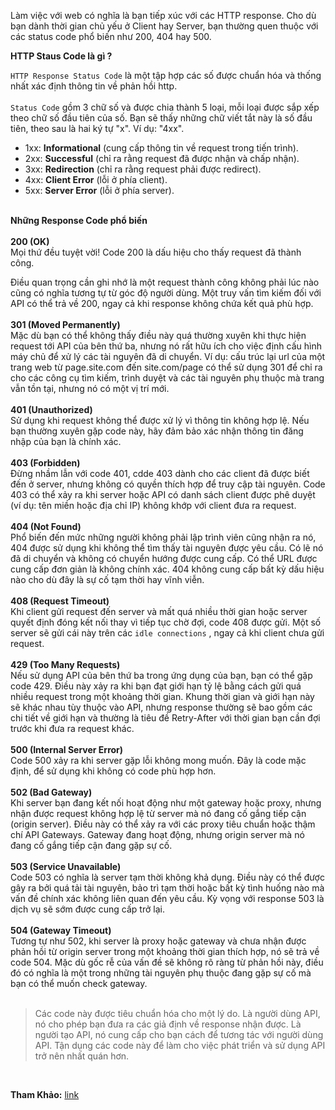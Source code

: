 Làm việc với web có nghĩa là bạn tiếp xúc với các HTTP response. Cho dù bạn dành thời gian chủ yếu ở Client hay Server, bạn thường quen thuộc với các status code phổ biến như 200, 404 hay 500.<br>

**HTTP Staus Code là gì ?**

`HTTP Response Status Code` là một tập hợp các số được chuẩn hóa và thống nhất xác định thông tin về phản hồi http. <br><br>
`Status Code` gồm 3 chữ số và được chia thành 5 loại, mỗi loại được sắp xếp theo chữ số đầu tiên của số. Bạn sẽ thấy những chữ viết tắt này là số đầu tiên, theo sau là hai ký tự "x". Ví dụ: "4xx".<br>
* 1xx: **Informational** (cung cấp thông tin về request trong tiến trình).
* 2xx: **Successful**  (chỉ ra rằng request đã được nhận và chấp nhận).
* 3xx: **Redirection**  (chỉ ra rằng request phải được redirect).
* 4xx: **Client Error** (lỗi ở phía client).
* 5xx: **Server Error** (lỗi ở phía server).
<br><br>

**Những Response Code phổ biến**<br><br>
**200 (OK)**<br>
Mọi thứ đều tuyệt vời! Code 200 là dấu hiệu cho thấy request đã thành công.

Điều quan trọng cần ghi nhớ là một request thành công không phải lúc nào cũng có nghĩa tương tự từ góc độ người dùng. Một truy vấn tìm kiếm đối với API có thể trả về 200, ngay cả khi response không chứa kết quả phù hợp.
<br><br>
**301 (Moved Permanently)**<br>
Mặc dù bạn có thể không thấy điều này quá thường xuyên khi thực hiện request tới API của bên thứ ba, nhưng nó rất hữu ích cho việc định cấu hình máy chủ để xử lý các tài nguyên đã di chuyển. Ví dụ: cấu trúc lại url của một trang web từ page.site.com đến site.com/page có thể sử dụng 301 để chỉ ra cho các công cụ tìm kiếm, trình duyệt và các tài nguyên phụ thuộc mà trang vẫn tồn tại, nhưng nó có một vị trí mới.
<br><br>
**401 (Unauthorized)**<br>
Sử dụng khi request không thể được xử lý vì thông tin không hợp lệ. Nếu bạn thường xuyên gặp code này, hãy đảm bảo xác nhận thông tin đăng nhập của bạn là chính xác.
<br><br>
**403 (Forbidden)**<br>
Đừng nhầm lẫn với code 401, cdde 403 dành cho các client đã được biết đến ở server, nhưng không có quyền thích hợp để truy cập tài nguyên. Code 403 có thể xảy ra khi server hoặc API có danh sách client được phê duyệt (ví dụ: tên miền hoặc địa chỉ IP) không khớp với client đưa ra request.
<br><br>
**404 (Not Found)**<br>
Phổ biến đến mức những người không phải lập trình viên cũng nhận ra nó, 404 được sử dụng khi không thể tìm thấy tài nguyên được yêu cầu. Có lẽ nó đã di chuyển và không có chuyển hướng được cung cấp. Có thể URL được cung cấp đơn giản là không chính xác. 404 không cung cấp bất kỳ dấu hiệu nào cho dù đây là sự cố tạm thời hay vĩnh viễn.
<br><br>
**408 (Request Timeout)**<br>
Khi client gửi request đến server và mất quá nhiều thời gian hoặc server quyết định đóng kết nối thay vì tiếp tục chờ đợi, code 408 được gửi. Một số server sẽ gửi cái này trên các  `idle connections` , ngay cả khi client chưa gửi request.
<br><br>
**429 (Too Many Requests)**<br>
Nếu sử dụng API của bên thứ ba trong ứng dụng của bạn, bạn có thể gặp code 429. Điều này xảy ra khi bạn đạt giới hạn tỷ lệ bằng cách gửi quá nhiều request trong một khoảng thời gian. Khung thời gian và giới hạn này sẽ khác nhau tùy thuộc vào API, nhưng response thường sẽ bao gồm các chi tiết về giới hạn và thường là tiêu đề Retry-After với thời gian bạn cần đợi trước khi đưa ra request khác.
<br><br>
**500 (Internal Server Error)**<br>
Code 500 xảy ra khi server gặp lỗi không mong muốn. Đây là code mặc định, để sử dụng khi không có code phù hợp hơn.
<br><br>
**502 (Bad Gateway)**<br>
Khi server bạn đang kết nối hoạt động như một gateway hoặc proxy, nhưng nhận được request không hợp lệ từ server mà nó đang cố gắng tiếp cận (origin server). Điều này có thể xảy ra với các proxy tiêu chuẩn hoặc thậm chí API Gateways. Gateway đang hoạt động, nhưng origin server mà nó đang cố gắng tiếp cận đang gặp sự cố.
<br><br>
**503 (Service Unavailable)**<br>
Code 503 có nghĩa là server tạm thời không khả dụng. Điều này có thể được gây ra bởi quá tải tài nguyên, bảo trì tạm thời hoặc bất kỳ tình huống nào mà vấn đề chính xác không liên quan đến yêu cầu. Kỳ vọng với response 503 là dịch vụ sẽ sớm được cung cấp trở lại.
<br><br>
**504 (Gateway Timeout)**<br>
Tương tự như 502, khi server là proxy hoặc gateway và chưa nhận được phản hồi từ origin server trong một khoảng thời gian thích hợp, nó sẽ trả về code 504. Mặc dù gốc rễ của vấn đề sẽ không rõ ràng từ phản hồi này, điều đó có nghĩa là một trong những tài nguyên phụ thuộc đang gặp sự cố mà bạn có thể muốn check gateway.
<br><br>

> Các code này được tiêu chuẩn hóa cho một lý do. Là người dùng API, nó cho phép bạn đưa ra các giả định về response nhận được. Là người tạo API, nó cung cấp cho bạn cách để tương tác với người dùng API. Tận dụng các code này để làm cho việc phát triển và sử dụng API trở nên nhất quán hơn.

<br>

**Tham Khảo:** [link](https://blog.bearer.sh/common-http-status-codes/)